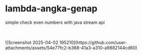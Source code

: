 # lambda-angka-genap
simple check even numbers with java stream api

<br>
<br>
![Screenshot 2025-04-02 195210](https://github.com/user-attachments/assets/54e77fc2-b368-41a3-a310-a9882144cd60)
